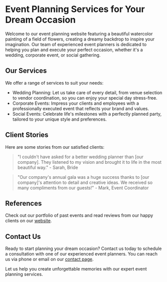<!--font:Playfair Display-->

# Event Planning Services for Your Dream Occasion

Welcome to our event planning website featuring a beautiful watercolor painting of a field of flowers, creating a dreamy backdrop to inspire your imagination. Our team of experienced event planners is dedicated to helping you plan and execute your perfect occasion, whether it's a wedding, corporate event, or social gathering.

## Our Services
We offer a range of services to suit your needs:
- Wedding Planning: Let us take care of every detail, from venue selection to vendor coordination, so you can enjoy your special day stress-free.
- Corporate Events: Impress your clients and employees with a professionally executed event that reflects your brand and values.
- Social Events: Celebrate life's milestones with a perfectly planned party, tailored to your unique style and preferences.

## Client Stories
Here are some stories from our satisfied clients:
> "I couldn't have asked for a better wedding planner than [our company]. They listened to my vision and brought it to life in the most beautiful way." - Sarah, Bride

> "Our company's annual gala was a huge success thanks to [our company]'s attention to detail and creative ideas. We received so many compliments from our guests!" - Mark, Event Coordinator

## References
Check out our portfolio of past events and read reviews from our happy clients on our [website](#references).

## Contact Us
Ready to start planning your dream occasion? Contact us today to schedule a consultation with one of our experienced event planners. You can reach us via phone or email on our [contact page](#contact).

Let us help you create unforgettable memories with our expert event planning services.

<!--

Write me content for website with wallpaper which alt text is:

"A dreamy watercolor painting of a field of flowers for a wedding or event planning website"

The name/title of the page should not be 1:1 copy of the alt text but rather a real content of the website which is using this wallpaper.

- Use markdown format 
- Start with heading
- Heading should be short and concise
- The content should look like a real website 
- The website should not be about the wallpaper, wallpaper is just a related background
- Heading should be contain work "wallpaper" or "background"
- Include real sections like references, contact, user stories, etc. use things relevant to the page purpose.
- Feel free to use structure like headings, bullets, numbering, blockquotes, paragraphs, horizontal lines, etc.
- You can use formatting like bold or _italic_
- You can include UTF-8 emojis
- Links should be only #hash anchors (and you can refer to the document itself)
- Do not include images


---


# Dreamy Floral Wallpaper for Event Planning

Welcome to our event planning website featuring a beautiful dreamy watercolor painting of a field of flowers as our background wallpaper. Our website offers a range of services to help you plan your perfect event, from weddings to corporate events and everything in between.

## Services Offered
- Wedding Planning: Let us take the stress out of planning your big day. We offer full-service wedding planning, from venue selection to vendor coordination.
- Corporate Events: Impress your clients and employees with a flawlessly executed corporate event. Our team will handle all aspects of planning and execution.
- Social Events: From birthday parties to baby showers, we can help you plan and execute the perfect social event.

## User Stories
Here are some stories from our satisfied customers:
> "I was so overwhelmed trying to plan my wedding on my own, but the team at [our company] made it a breeze. They took care of everything and made sure every detail was perfect." - Jane, Bride

> "Our company's annual conference was a huge success thanks to [our company]. They handled everything from start to finish, and we received so many compliments on how well-planned everything was." - John, CEO

## References
Check out some of our past events and read reviews from our happy clients on our [website](#references).

## Contact Us
Ready to start planning your dream event? Contact us today to schedule a consultation with one of our experienced event planners. You can reach us via phone or email on our [contact page](#contact). 

Let us bring your vision to life with our expert event planning services.


---


Heading should not include word "wallpaper". The website should not be about the wallpaper itself, wallpaper is just a related background, rewrite whole content.


---


# Event Planning Services for Your Dream Occasion

Welcome to our event planning website featuring a beautiful watercolor painting of a field of flowers, creating a dreamy backdrop to inspire your imagination. Our team of experienced event planners is dedicated to helping you plan and execute your perfect occasion, whether it's a wedding, corporate event, or social gathering.

## Our Services
We offer a range of services to suit your needs:
- Wedding Planning: Let us take care of every detail, from venue selection to vendor coordination, so you can enjoy your special day stress-free.
- Corporate Events: Impress your clients and employees with a professionally executed event that reflects your brand and values.
- Social Events: Celebrate life's milestones with a perfectly planned party, tailored to your unique style and preferences.

## Client Stories
Here are some stories from our satisfied clients:
> "I couldn't have asked for a better wedding planner than [our company]. They listened to my vision and brought it to life in the most beautiful way." - Sarah, Bride

> "Our company's annual gala was a huge success thanks to [our company]'s attention to detail and creative ideas. We received so many compliments from our guests!" - Mark, Event Coordinator

## References
Check out our portfolio of past events and read reviews from our happy clients on our [website](#references).

## Contact Us
Ready to start planning your dream occasion? Contact us today to schedule a consultation with one of our experienced event planners. You can reach us via phone or email on our [contact page](#contact).

Let us help you create unforgettable memories with our expert event planning services.

-->
